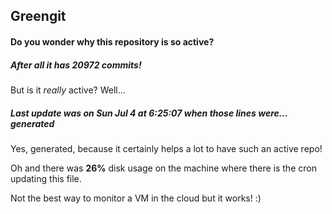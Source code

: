 ## Greengit

#### Do you wonder why this repository is so active?

##### After all it has 20972 commits!

But is it *really* active? Well...

##### Last update was on Sun Jul 4 at 6:25:07 when those lines were... generated

Yes, generated, because it certainly helps a lot to have such an active repo!

Oh and there was **26%** disk usage on the machine
where there is the cron updating this file.

Not the best way to monitor a VM in the cloud but it works! :)
